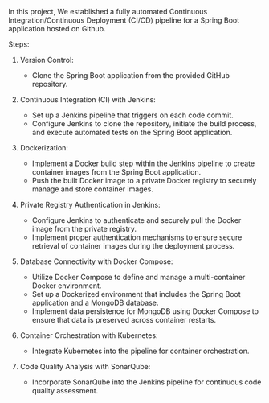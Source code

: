 In this project, We established a fully automated Continuous Integration/Continuous Deployment (CI/CD) pipeline for a Spring Boot application hosted on Github.

Steps: 
1. Version Control:
    - Clone the Spring Boot application from the provided GitHub repository.

2. Continuous Integration (CI) with Jenkins:
    - Set up a Jenkins pipeline that triggers on each code commit.
    - Configure Jenkins to clone the repository, initiate the build process, and execute automated tests on the Spring Boot application.

3. Dockerization:
    - Implement a Docker build step within the Jenkins pipeline to create container images from the Spring Boot application.
    - Push the built Docker image to a private Docker registry to securely manage and store container images.

4. Private Registry Authentication in Jenkins:
    - Configure Jenkins to authenticate and securely pull the Docker image from the private registry.
    - Implement proper authentication mechanisms to ensure secure retrieval of container images during the deployment process.

5. Database Connectivity with Docker Compose:
    - Utilize Docker Compose to define and manage a multi-container Docker environment.
    - Set up a Dockerized environment that includes the Spring Boot application and a MongoDB database.
    - Implement data persistence for MongoDB using Docker Compose to ensure that data is preserved across container restarts.

6. Container Orchestration with Kubernetes:
    - Integrate Kubernetes into the pipeline for container orchestration.

7. Code Quality Analysis with SonarQube:
    - Incorporate SonarQube into the Jenkins pipeline for continuous code quality assessment.
  
